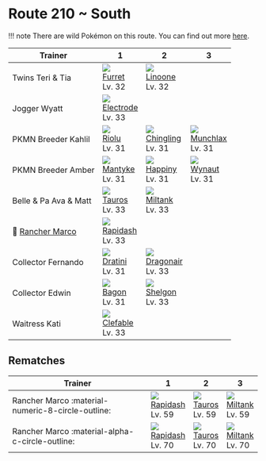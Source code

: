 # Route 210 ~ South

!!! note
    There are wild Pokémon on this route. You can find out more [here](../../wild_pokemon/route_210__south/).


Trainer                              | 1                                 | 2                                 | 3
---                                  | ---                               | ---                               | ---
Twins Teri & Tia                     | ![][162]<br>[Furret]<br>Lv. 32    | ![][264]<br>[Linoone]<br>Lv. 32   | &nbsp;
Jogger Wyatt                         | ![][101]<br>[Electrode]<br>Lv. 33 | &nbsp;                            | &nbsp;
PKMN Breeder Kahlil                  | ![][447]<br>[Riolu]<br>Lv. 31     | ![][433]<br>[Chingling]<br>Lv. 31 | ![][446]<br>[Munchlax]<br>Lv. 31
PKMN Breeder Amber                   | ![][458]<br>[Mantyke]<br>Lv. 31   | ![][440]<br>[Happiny]<br>Lv. 31   | ![][360]<br>[Wynaut]<br>Lv. 31
Belle & Pa Ava & Matt                | ![][128]<br>[Tauros]<br>Lv. 33    | ![][241]<br>[Miltank]<br>Lv. 33   | &nbsp;
:repeat: [Rancher Marco](#rematches) | ![][078]<br>[Rapidash]<br>Lv. 33  | &nbsp;                            | &nbsp;
Collector Fernando                   | ![][147]<br>[Dratini]<br>Lv. 31   | ![][148]<br>[Dragonair]<br>Lv. 33 | &nbsp;
Collector Edwin                      | ![][371]<br>[Bagon]<br>Lv. 31     | ![][372]<br>[Shelgon]<br>Lv. 33   | &nbsp;
Waitress Kati                        | ![][036]<br>[Clefable]<br>Lv. 33  | &nbsp;                            | &nbsp;

## Rematches

Trainer                                           | 1                                | 2                              | 3
---                                               | ---                              | ---                            | ---
Rancher Marco :material-numeric-8-circle-outline: | ![][078]<br>[Rapidash]<br>Lv. 59 | ![][128]<br>[Tauros]<br>Lv. 59 | ![][241]<br>[Miltank]<br>Lv. 59
Rancher Marco :material-alpha-c-circle-outline:   | ![][078]<br>[Rapidash]<br>Lv. 70 | ![][128]<br>[Tauros]<br>Lv. 70 | ![][241]<br>[Miltank]<br>Lv. 70

[Clefable]: ../../pokemon_changes/036/
[Rapidash]: ../../pokemon_changes/078/
[Electrode]: ../../pokemon_changes/101/
[Tauros]: ../../pokemon_changes/128/
[Dratini]: ../../pokemon_changes/147/
[Dragonair]: ../../pokemon_changes/148/
[Furret]: ../../pokemon_changes/162/
[Miltank]: ../../pokemon_changes/241/
[Linoone]: ../../pokemon_changes/264/
[Wynaut]: ../../pokemon_changes/360/
[Bagon]: ../../pokemon_changes/371/
[Shelgon]: ../../pokemon_changes/372/
[Chingling]: ../../pokemon_changes/433/
[Happiny]: ../../pokemon_changes/440/
[Munchlax]: ../../pokemon_changes/446/
[Riolu]: ../../pokemon_changes/447/
[Mantyke]: ../../pokemon_changes/458/
[036]: ../img/pokemon/036.png
[078]: ../img/pokemon/078.png
[101]: ../img/pokemon/101.png
[128]: ../img/pokemon/128.png
[147]: ../img/pokemon/147.png
[148]: ../img/pokemon/148.png
[162]: ../img/pokemon/162.png
[241]: ../img/pokemon/241.png
[264]: ../img/pokemon/264.png
[360]: ../img/pokemon/360.png
[371]: ../img/pokemon/371.png
[372]: ../img/pokemon/372.png
[433]: ../img/pokemon/433.png
[440]: ../img/pokemon/440.png
[446]: ../img/pokemon/446.png
[447]: ../img/pokemon/447.png
[458]: ../img/pokemon/458.png

